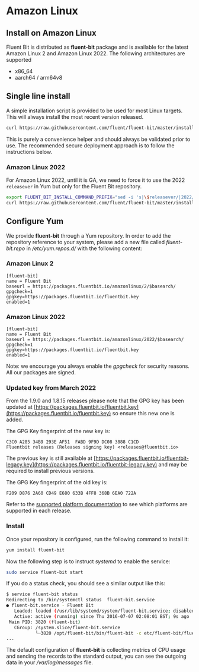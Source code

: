 # Amazon Linux

## Install on Amazon Linux

Fluent Bit is distributed as **fluent-bit** package and is available for the latest Amazon Linux 2 and Amazon Linux 2022.
The following architectures are supported

* x86\_64
* aarch64 / arm64v8

## Single line install

A simple installation script is provided to be used for most Linux targets.
This will always install the most recent version released.

```bash
curl https://raw.githubusercontent.com/fluent/fluent-bit/master/install.sh | sh
```

This is purely a convenience helper and should always be validated prior to use.
The recommended secure deployment approach is to follow the instructions below.

### Amazon Linux 2022

For Amazon Linux 2022, until it is GA, we need to force it to use the 2022 `releasever` in Yum but only for the Fluent Bit repository.

```bash
export FLUENT_BIT_INSTALL_COMMAND_PREFIX="sed -i 's|\$releasever/|2022/|g' /etc/yum.repos.d/fluent-bit.repo"
curl https://raw.githubusercontent.com/fluent/fluent-bit/master/install.sh | sh
```

## Configure Yum

We provide **fluent-bit** through a Yum repository. In order to add the repository reference to your system, please add a new file called _fluent-bit.repo_ in _/etc/yum.repos.d/_ with the following content:

### Amazon Linux 2

```config
[fluent-bit]
name = Fluent Bit
baseurl = https://packages.fluentbit.io/amazonlinux/2/$basearch/
gpgcheck=1
gpgkey=https://packages.fluentbit.io/fluentbit.key
enabled=1
```

### Amazon Linux 2022

```config
[fluent-bit]
name = Fluent Bit
baseurl = https://packages.fluentbit.io/amazonlinux/2022/$basearch/
gpgcheck=1
gpgkey=https://packages.fluentbit.io/fluentbit.key
enabled=1
```

Note: we encourage you always enable the _gpgcheck_ for security reasons. All our packages are signed.

### Updated key from March 2022

From the 1.9.0 and 1.8.15 releases please note that the GPG key has been updated at [https://packages.fluentbit.io/fluentbit.key](https://packages.fluentbit.io/fluentbit.key) so ensure this new one is added.

The GPG Key fingerprint of the new key is:

```text
C3C0 A285 34B9 293E AF51  FABD 9F9D DC08 3888 C1CD
Fluentbit releases (Releases signing key) <releases@fluentbit.io>
```

The previous key is still available at [https://packages.fluentbit.io/fluentbit-legacy.key](https://packages.fluentbit.io/fluentbit-legacy.key) and may be required to install previous versions.

The GPG Key fingerprint of the old key is:

```text
F209 D876 2A60 CD49 E680 633B 4FF8 368B 6EA0 722A
```

Refer to the [supported platform documentation](../supported-platforms.md) to see which platforms are supported in each release.

### Install

Once your repository is configured, run the following command to install it:

```bash
yum install fluent-bit
```

Now the following step is to instruct _systemd_ to enable the service:

```bash
sudo service fluent-bit start
```

If you do a status check, you should see a similar output like this:

```bash
$ service fluent-bit status
Redirecting to /bin/systemctl status  fluent-bit.service
● fluent-bit.service - Fluent Bit
   Loaded: loaded (/usr/lib/systemd/system/fluent-bit.service; disabled; vendor preset: disabled)
   Active: active (running) since Thu 2016-07-07 02:08:01 BST; 9s ago
 Main PID: 3820 (fluent-bit)
   CGroup: /system.slice/fluent-bit.service
           └─3820 /opt/fluent-bit/bin/fluent-bit -c etc/fluent-bit/fluent-bit.conf
...
```

The default configuration of **fluent-bit** is collecting metrics of CPU usage and sending the records to the standard output, you can see the outgoing data in your _/var/log/messages_ file.
